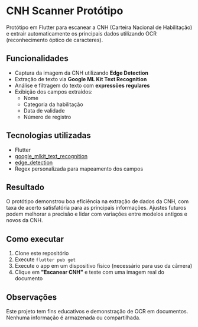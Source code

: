 # CNH Scanner Protótipo

Protótipo em Flutter para escanear a CNH (Carteira Nacional de Habilitação) e extrair automaticamente os principais dados utilizando OCR (reconhecimento óptico de caracteres).

## Funcionalidades

- Captura da imagem da CNH utilizando **Edge Detection**
- Extração de texto via **Google ML Kit Text Recognition**
- Análise e filtragem do texto com **expressões regulares**
- Exibição dos campos extraídos:
  - Nome
  - Categoria da habilitação
  - Data de validade
  - Número de registro

## Tecnologias utilizadas

- Flutter
- [google_mlkit_text_recognition](https://pub.dev/packages/google_mlkit_text_recognition)
- [edge_detection](https://pub.dev/packages/edge_detection)
- Regex personalizada para mapeamento dos campos

## Resultado

O protótipo demonstrou boa eficiência na extração de dados da CNH, com taxa de acerto satisfatória para as principais informações. Ajustes futuros podem melhorar a precisão e lidar com variações entre modelos antigos e novos da CNH.

## Como executar

1. Clone este repositório
2. Execute `flutter pub get`
3. Execute o app em um dispositivo físico (necessário para uso da câmera)
4. Clique em **"Escanear CNH"** e teste com uma imagem real do documento

## Observações

Este projeto tem fins educativos e demonstração de OCR em documentos. Nenhuma informação é armazenada ou compartilhada.
